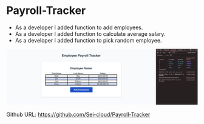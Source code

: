 # Payroll-Tracker
* As a developer I added function to add employees.
* As a developer I added function to calculate average salary.
* As a developer I added function to pick random employee.

![Payroll-Tracker](./Assets/Payroll.png)

Github URL: https://github.com/Sei-cloud/Payroll-Tracker